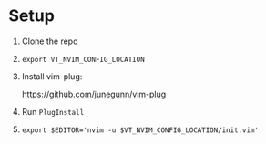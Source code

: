 # Setup

1. Clone the repo
2. `export VT_NVIM_CONFIG_LOCATION`
3. Install vim-plug:

    https://github.com/junegunn/vim-plug


4. Run `PlugInstall`
5. `export $EDITOR='nvim -u $VT_NVIM_CONFIG_LOCATION/init.vim'`
